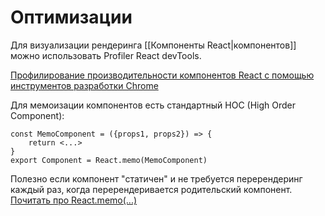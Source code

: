 # Оптимизации

Для визуализации рендеринга [[Компоненты React|компонентов]] можно использовать Profiler React devTools.

[Профилирование производительности компонентов React с помощью инструментов разработки Chrome](https://calibreapp.com/blog/react-performance-profiling-optimization)

Для мемоизации компонентов есть стандартный HOC (High Order Component): 

```
const MemoComponent = ({props1, props2}) => {
	return <...>
}
export Component = React.memo(MemoComponent)
```

Полезно если компонент "статичен" и не требуется перерендеринг каждый раз, когда перерендеривается родительский компонент.
[Почитать про React.memo(...)](https://ru.reactjs.org/docs/react-api.html#reactmemo)